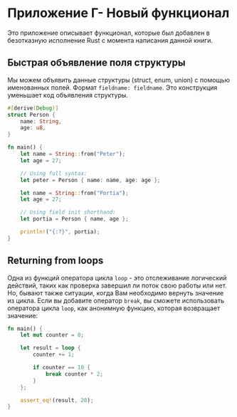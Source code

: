 # Приложение Г- Новый функционал

Это приложение описывает функционал, которые был добавлен в безотказную исполнение Rust
с момента написания данной книги.

## Быстрая объявление поля структуры

Мы можем объявить данные структуры (struct, enum, union) с помощью именованных
полей. Формат `fieldname: fieldname`. Это конструкция уменьшает код объявления
структуры.

```rust
#[derive(Debug)]
struct Person {
    name: String,
    age: u8,
}

fn main() {
    let name = String::from("Peter");
    let age = 27;

    // Using full syntax:
    let peter = Person { name: name, age: age };

    let name = String::from("Portia");
    let age = 27;

    // Using field init shorthand:
    let portia = Person { name, age };

    println!("{:?}", portia);
}
```


## Returning from loops

Одна из функций оператора цикла `loop` - это отслеживание логический действий,
таких как проверка завершил ли поток свою работы или нет. Но, бывают также ситуации,
когда Вам необходимо вернуть значение из цикла. Если вы добавите оператор `break`,
вы сможете использовать оператора цикла `loop`, как анонимную функцию, которая
возвращает значение:

```rust
fn main() {
    let mut counter = 0;

    let result = loop {
        counter += 1;

        if counter == 10 {
            break counter * 2;
        }
    };

    assert_eq!(result, 20);
}
```
